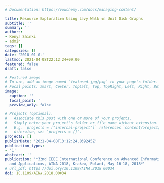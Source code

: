 ```yaml
---
# Documentation: https://wowchemy.com/docs/managing-content/

title: Resource Exploration Using Levy Walk on Unit Disk Graphs
subtitle: ''
summary: ''
authors:
- Kenya Shinki
- admin
tags: []
categories: []
date: '2018-01-01'
lastmod: 2021-04-08T22:12:24+09:00
featured: false
draft: false

# Featured image
# To use, add an image named `featured.jpg/png` to your page's folder.
# Focal points: Smart, Center, TopLeft, Top, TopRight, Left, Right, BottomLeft, Bottom, BottomRight.
image:
  caption: ''
  focal_point: ''
  preview_only: false

# Projects (optional).
#   Associate this post with one or more of your projects.
#   Simply enter your project's folder or file name without extension.
#   E.g. `projects = ["internal-project"]` references `content/project/deep-learning/index.md`.
#   Otherwise, set `projects = []`.
projects: []
publishDate: '2021-04-08T13:12:24.839245Z'
publication_types:
- '1'
abstract: ''
publication: '*32nd IEEE International Conference on Advanced Information Networking
  and Applications, AINA 2018, Krakow, Poland, May 16-18, 2018*'
# url_pdf: https://doi.org/10.1109/AINA.2018.00034
doi: 10.1109/AINA.2018.00034
---
```

